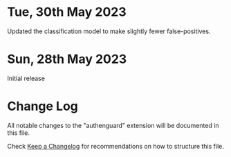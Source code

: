
# Tue, 30th May 2023

Updated the classification model to make slightly fewer false-positives.


# Sun, 28th May 2023

Initial release


# Change Log

All notable changes to the "authenguard" extension will be documented in this file.

Check [Keep a Changelog](http://keepachangelog.com/) for recommendations on how to structure this file.

